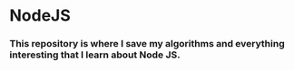 # NodeJS

### This repository is where I save my algorithms and everything interesting that I learn about Node JS.






